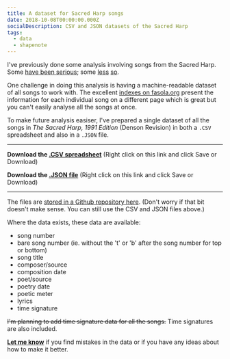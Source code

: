```yaml
---
title: A dataset for Sacred Harp songs
date: 2018-10-08T00:00:00.000Z
socialDescription: CSV and JSON datasets of the Sacred Harp
tags:
  - data
  - shapenote
---
```

I've previously done some analysis involving songs from the Sacred Harp. Some [have been serious](https://edjohnsonwilliams.co.uk/2018/02/08/female-composers-in-the-sacred-harp.html); some [less](https://edjohnsonwilliams.co.uk/2018/06/10/football-formations-in-sacred-harp-numbers.html) [so](https://edjohnsonwilliams.co.uk/2018/06/10/square-numbers-in-sacred-harp-song-numbers.html).

One challenge in doing this analysis is having a machine-readable dataset of all songs to work with. The excellent [indexes on fasola.org](https://fasola.org/indexes/1991/) present the information for each individual song on a different page which is great but you can't easily analyse all the songs at once.

To make future analysis easiser, I've prepared a single dataset of all the songs in _The Sacred Harp, 1991 Edition_ (Denson Revision) in both a `.CSV` spreadsheet and also in a `.JSON` file.

***

**Download the [.CSV spreadsheet](https://raw.githubusercontent.com/edjw/Sacred-Harp-datasets/master/sacred_harp_songs_data.csv)** (Right click on this link and click Save or Download)

**Download the [.JSON file](https://raw.githubusercontent.com/edjw/Sacred-Harp-datasets/master/sacred_harp_songs_data.json)** (Right click on this link and click Save or Download)

***

The files are [stored in a Github repository here](https://github.com/edjw/Sacred-Harp-datasets). (Don't worry if that bit doesn't make sense. You can still use the CSV and JSON files above.)

Where the data exists, these data are available:

* song number
* bare song number (ie. without the 't' or 'b' after the song number for top or bottom)
* song title
* composer/source
* composition date
* poet/source
* poetry date
* poetic meter
* lyrics
* time signature

~~I'm planning to add time signature data for all the songs.~~ Time signatures are also included.

[**Let me know**](mailto:mail@edjohnsonwilliams.co.uk) if you find mistakes in the data or if you have any ideas about how to make it better.